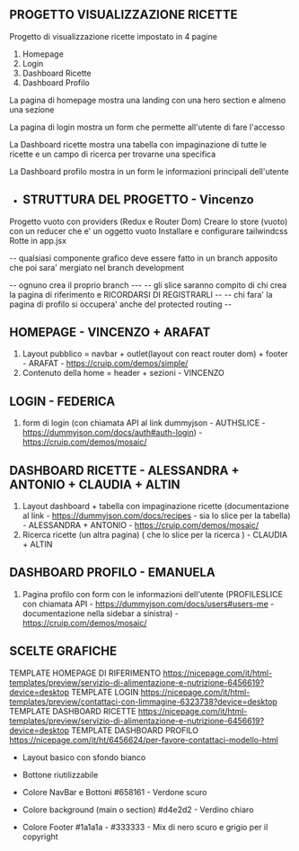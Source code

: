 ## PROGETTO VISUALIZZAZIONE RICETTE

Progetto di visualizzazione ricette impostato in 4 pagine

1. Homepage
2. Login
3. Dashboard Ricette
4. Dashboard Profilo


La pagina di homepage mostra una landing con una hero section e almeno una sezione

La pagina di login mostra un form che permette all'utente di fare l'accesso

La Dashboard ricette mostra una tabella con impaginazione di tutte le ricette e un campo di ricerca per trovarne una specifica

La Dashboard profilo mostra in un form le informazioni principali dell'utente

- ## STRUTTURA DEL PROGETTO - Vincenzo
Progetto vuoto con providers (Redux e Router Dom)
Creare lo store (vuoto) con un reducer che e' un oggetto vuoto
Installare e configurare tailwindcss
Rotte in app.jsx

-- qualsiasi componente grafico deve essere fatto in un branch apposito che poi sara' mergiato nel branch development

-- ognuno crea il proprio branch ---
-- gli slice saranno compito di chi crea la pagina di riferimento e RICORDARSI DI REGISTRARLI --
-- chi fara' la pagina di profilo si occupera' anche del protected routing --

## HOMEPAGE - VINCENZO + ARAFAT
1. Layout pubblico = navbar + outlet(layout con react router dom) + footer - ARAFAT - https://cruip.com/demos/simple/
2. Contenuto della home = header + sezioni - VINCENZO

## LOGIN - FEDERICA
1. form di login (con chiamata API al link dummyjson - AUTHSLICE - https://dummyjson.com/docs/auth#auth-login) - https://cruip.com/demos/mosaic/

## DASHBOARD RICETTE - ALESSANDRA + ANTONIO + CLAUDIA + ALTIN
1. Layout dashboard + tabella con impaginazione ricette (documentazione al link - https://dummyjson.com/docs/recipes - sia lo slice per la tabella) - ALESSANDRA + ANTONIO - https://cruip.com/demos/mosaic/
2. Ricerca ricette (un altra pagina) ( che lo slice per la ricerca ) - CLAUDIA + ALTIN

## DASHBOARD PROFILO - EMANUELA
1. Pagina profilo con form con le informazioni dell'utente (PROFILESLICE con chiamata API - https://dummyjson.com/docs/users#users-me - documentazione nella sidebar a sinistra) - https://cruip.com/demos/mosaic/




## SCELTE GRAFICHE

 TEMPLATE HOMEPAGE DI RIFERIMENTO   https://nicepage.com/it/html-templates/preview/servizio-di-alimentazione-e-nutrizione-6456619?device=desktop
 TEMPLATE LOGIN https://nicepage.com/it/html-templates/preview/contattaci-con-limmagine-6323738?device=desktop
 TEMPLATE DASHBOARD RICETTE  https://nicepage.com/it/html-templates/preview/servizio-di-alimentazione-e-nutrizione-6456619?device=desktop
 TEMPLATE DASHBOARD PROFILO https://nicepage.com/it/ht/6456624/per-favore-contattaci-modello-html

 - Layout basico con sfondo bianco
 - Bottone riutilizzabile

 - Colore NavBar e Bottoni  #658161 - Verdone scuro
 - Colore background (main o section) #d4e2d2 - Verdino chiaro
 - Colore Footer #1a1a1a - #333333 - Mix di nero scuro e grigio per il copyright

